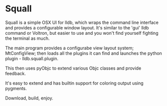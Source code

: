 Squall
======


Squall is a simple OSX UI for lldb, which wraps the command line interface and provides a configurable window layout.  It's similar to the 'gui' lldb command or Voltron, but easier to use and you won't find yourself fighting the terminal as much.

The main program provides a configurabe view layout system; MtConfigView; then loads all the plugins it can find and launches the python plugin - lldb.squall.plugin.

This then uses pyObjc to extend various Objc classes and provide feedback.

It's easy to extend and has builtin support for coloring output using pygments.

Download, build, enjoy.

